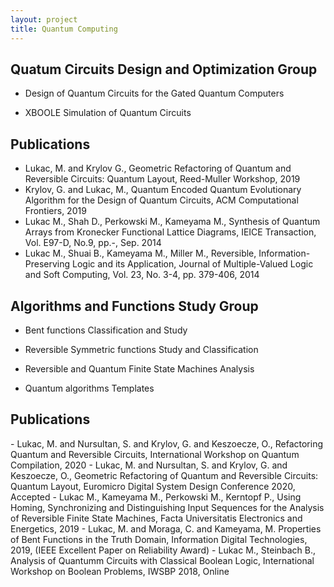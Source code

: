 ```yaml
---
layout: project
title: Quantum Computing
---
```

<h2>Quatum Circuits Design and Optimization Group</h2>

- Design of Quantum Circuits for the Gated Quantum Computers

- XBOOLE Simulation of Quantum Circuits

<h2> Publications</h2>
  
- Lukac, M. and Krylov G., Geometric Refactoring of Quantum and Reversible Circuits: Quantum Layout, Reed-Muller Workshop, 2019
- Krylov, G. and Lukac, M., Quantum Encoded Quantum Evolutionary Algorithm for the Design of Quantum Circuits, ACM Computational Frontiers, 2019 
- Lukac M., Shah D., Perkowski M., Kameyama M., Synthesis of Quantum Arrays from Kronecker Functional Lattice Diagrams, IEICE Transaction, Vol. E97-D, No.9, pp.-, Sep. 2014
- Lukac M., Shuai B., Kameyama M., Miller M., Reversible, Information-Preserving Logic and its Application, Journal of Multiple-Valued Logic and Soft Computing, Vol. 23, No. 3-4, pp. 379-406, 2014 

<h2>Algorithms and Functions Study Group</h2>
  
- Bent functions Classification and Study

- Reversible Symmetric functions Study and Classification

- Reversible and Quantum Finite State Machines Analysis

- Quantum algorithms Templates

<h2> Publications</h2>
- Lukac, M. and Nursultan, S. and Krylov, G. and Keszoecze, O., Refactoring Quantum and Reversible Circuits, International Workshop on Quantum Compilation, 2020
- Lukac, M. and Nursultan, S. and Krylov, G. and Keszoecze, O., Geometric Refactoring of Quantum and Reversible Circuits: Quantum Layout, Euromicro Digital System Design Conference 2020, Accepted 
- Lukac M., Kameyama M., Perkowski M., Kerntopf P., Using Homing, Synchronizing and Distinguishing Input Sequences for the Analysis of Reversible Finite State Machines, Facta Universitatis Electronics and Energetics, 2019
- Lukac, M. and Moraga, C. and Kameyama, M. Properties of Bent Functions in the Truth Domain, Information Digital Technologies, 2019,  (IEEE Excellent Paper on Reliability Award)
- Lukac M., Steinbach B., Analysis of Quantumm Circuits with Classical Boolean Logic, International Workshop on Boolean Problems, IWSBP 2018, Online



